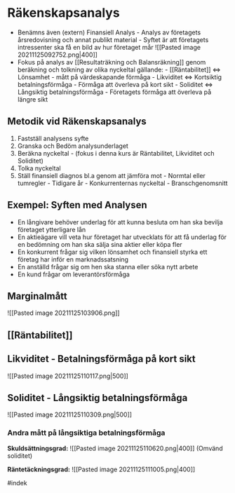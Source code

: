 # Räkenskapsanalys
- Benämns även (extern) Finansiell Analys
		- Analys av företagets årsredovisning och annat publikt material
		- Syftet är att företagets intressenter ska få en bild av hur företaget mår
![[Pasted image 20211125092752.png|400]]
- Fokus på analys av [[Resultaträkning och Balansräkning]] genom beräkning och tolkning av olika nyckeltal gällande:
		- [[Räntabilitet]]  <=> Lönsamhet
				- mått på värdeskapande förmåga
		- Likviditet <=> Kortsiktig betalningsförmåga
				- Förmåga att överleva på kort sikt
		- Soliditet <=> Långsiktig betalningsförmåga
				- Företagets förmåga att överleva på längre sikt

## Metodik vid Räkenskapsanalys
1. Fastställ analysens syfte
2. Granska och Bedöm analysunderlaget
3. Beräkna nyckeltal
		- (fokus i denna kurs är Räntabilitet, Likviditet och Soliditet)
1. Tolka nyckeltal
2. Ställ finansiell diagnos bl.a genom att jämföra mot
		- Normtal eller tumregler
		- Tidigare år
		- Konkurrenternas nyckeltal
		- Branschgenomsnitt

## Exempel: Syften med Analysen
- En långivare behöver underlag för att kunna besluta om han ska bevilja företaget ytterligare lån
- En aktieägare vill veta hur företaget har utvecklats för att få underlag för en bedömning om han ska sälja sina aktier eller köpa fler
- En konkurrent frågar sig vilken lönsamhet och finansiell styrka ett företag har inför en marknadssatsning
- En anställd frågar sig om hen ska stanna eller söka nytt arbete
- En kund frågar om leverantörsförmåga

## Marginalmått
![[Pasted image 20211125103906.png]]

## [[Räntabilitet]] 

## Likviditet - Betalningsförmåga på kort sikt
![[Pasted image 20211125110117.png|500]]

## Soliditet - Långsiktig betalningsförmåga
![[Pasted image 20211125110309.png|500]]

### Andra mått på långsiktiga betalningsförmåga
**Skuldsättningsgrad:**
![[Pasted image 20211125110620.png|400]]
(Omvänd soliditet)

**Räntetäckningsgrad:**
![[Pasted image 20211125111005.png|400]]

#indek 